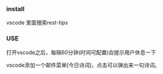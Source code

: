 ### install
vscode 里面搜索rest-tips

### USE
  打开vscode之后，每隔60分钟(时间可配置)会提示用户休息一下

  vscode添加一个邮件菜单[今日诗词]，点击可以弹出来一句诗词。